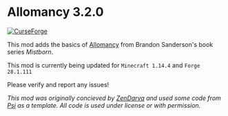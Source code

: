 Allomancy 3.2.0
=========
[![ CurseForge](http://cf.way2muchnoise.eu/256282.svg)](https://minecraft.curseforge.com/projects/allomancy)

This mod adds the basics of [Allomancy](http://coppermind.net/wiki/Allomancy) from Brandon Sanderson's book series *Mistborn*. 

This mod is currently being updated for `Minecraft 1.14.4` and `Forge 28.1.111`

Please verify and report any issues!

*This mod was originally concieved by [ZenDarva](https://github.com/ZenDarva) and used some code from [Psi](https://github.com/Vazkii/Psi) as a template. All code is used under license or with permission.*